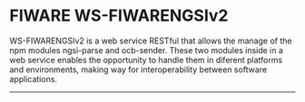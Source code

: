 # FIWARE WS-FIWARENGSIv2

WS-FIWARENGSIv2 is a web service RESTful that allows the manage of the npm modules ngsi-parse and ocb-sender. These two modules inside in a web service enables the opportunity to handle them in diferent platforms and environments, making way for interoperability between software applications.
***
